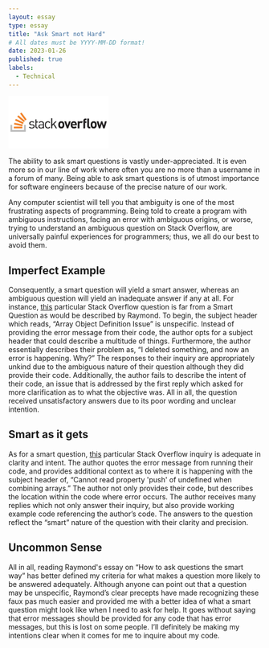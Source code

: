 ```yaml
---
layout: essay
type: essay
title: "Ask Smart not Hard"
# All dates must be YYYY-MM-DD format!
date: 2023-01-26
published: true
labels:
  - Technical
---
```


<img width="200px" class="rounded float-start pe-4" src="../img/stackoverflow.jpg">

The ability to ask smart questions is vastly under-appreciated. It is even more so in our line of work where often you are no more than a username in a forum of many. Being able to ask smart questions is of utmost importance for software engineers because of the precise nature of our work. 

Any computer scientist will tell you that ambiguity is one of the most frustrating aspects of programming. Being told to create a program with ambiguous instructions, facing an error with ambiguous origins, or worse, trying to understand an ambiguous question on Stack Overflow, are universally painful experiences for programmers; thus, we all do our best to avoid them. 

## Imperfect Example

Consequently, a smart question will yield a smart answer, whereas an ambiguous question will yield an inadequate answer if any at all. For instance, [this](https://stackoverflow.com/questions/75254169/array-object-definition-issue) particular Stack Overflow question is far from a Smart Question as would be described by Raymond. To begin, the subject header which reads, “Array Object Definition Issue” is unspecific. Instead of providing the error message from their code, the author opts for a subject header that could describe a multitude of things. Furthermore, the author essentially describes their problem as, “I deleted something, and now an error is happening. Why?” The responses to their inquiry are appropriately unkind due to the ambiguous nature of their question although they did provide their code. Additionally, the author fails to describe the intent of their code, an issue that is addressed by the first reply which asked for more clarification as to what the objective was. All in all, the question received unsatisfactory answers due to its poor wording and unclear intention.

## Smart as it gets

As for a smart question, [this](https://stackoverflow.com/questions/24841476/cannot-read-property-push-of-undefined-when-combining-arrays) particular Stack Overflow inquiry is adequate in clarity and intent. The author quotes the error message from running their code, and provides additional context as to where it is happening with the subject header of, “Cannot read property 'push' of undefined when combining arrays.” The author not only provides their code, but describes the location within the code where error occurs. The author receives many replies which not only answer their inquiry, but also provide working example code referencing the author’s code. The answers to the question reflect the “smart” nature of the question with their clarity and precision.

## Uncommon Sense

All in all, reading Raymond's essay on “How to ask questions the smart way” has better defined my criteria for what makes a question more likely to be answered adequately. Although anyone can point out that a question may be unspecific, Raymond’s clear precepts have made recognizing these faux pas much easier and provided me with a better idea of what a smart question might look like when I need to ask for help. It goes without saying that error messages should be provided for any code that has error messages, but this is lost on some people. I’ll definitely be making my intentions clear when it comes for me to inquire about my code.

